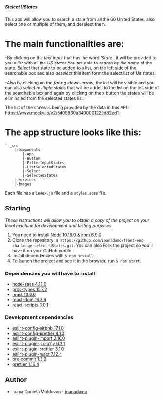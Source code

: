 
##### Stelect UStates 

This app will allow you to search a state from all the 60 United States, also select one or multiple of them, and deselect them. 

# The main functionalities are:

-By clicking on the *text input*  that has the word *'State'*, it will be provided to you a *list* with all the *US states*.You are able to *search by the name* of the state. *Select* that state to be added to a list, on the left side of the searchable box and also *deselect* this item form the select list of Us states.

-Also by clicking on the *facing-down-arrow*, the *list* will be visible and you can also *select multiple states* that will be added to the list on the left side of the searchable box and again by clicking on the x button the states will be eliminated from the selected states list.

The list of the states is being provided by the data in this API : https://www.mocky.io/v2/5d09830a3400001229d82ed1.

# The app structure looks like this:

```
`-_src
    |-components
        |-App
        |-Button
        |-FilterInputStates
        |-ListSelectedStates
        |-Select
        |-SelectedStates
    |-services
    |-images
```

Each file has a `index.js` file and a `styles.scss` file.

## Starting 
_These instructions will allow you to obtain a copy of the project on your local machine for development and testing purposes._
1. You need to install [Node 10.16.0 & npm 6.9.0](https://nodejs.org/es/download/).
2. Clone the repository: `$ https://github.com/ioanadamo/front-end-challenge-select-UStates.git`. You can also Fork the project so you'll have it on your GitHub profile.
3. Install dependencies with `$ npm install`.
4. To launch the project and see it in the browser, run `$ npm start`.

### Dependencies you will have to install
- [node-sass 4.12.0](https://www.npmjs.com/package/node-sass)
- [prop-types 15.7.2](https://www.npmjs.com/package/prop-types)
- [react 16.8.6](https://www.npmjs.com/package/react)
- [react-dom 16.8.6](https://www.npmjs.com/package/react-dom)
- [react-scripts 3.0.1](https://www.npmjs.com/package/react-scripts)


### Development dependencies
- [eslint-config-airbnb 17.1.0](https://www.npmjs.com/package/eslint-config-airbnb)
- [eslint-config-prettier 4.1.0](https://www.npmjs.com/package/eslint-config-prettier)
- [eslint-plugin-import 2.16.0](https://www.npmjs.com/package/eslint-plugin-import)
- [eslint-plugin-jsx-a11y 6.2.1](https://www.npmjs.com/package/eslint-plugin-jsx-a11y)
- [eslint-plugin-prettier 3.1.0](https://www.npmjs.com/package/eslint-plugin-prettier)
- [eslint-plugin-react 7.12.4](https://www.npmjs.com/package/eslint-plugin-react)
- [pre-commit 1.2.2](https://www.npmjs.com/package/pre-commit)
- [prettier 1.16.4](https://www.npmjs.com/package/prettier)

## Author 
- Ioana Daniela Moldovan - [ioanadamo](https://www.linkedin.com/in/ioanadamo/)

